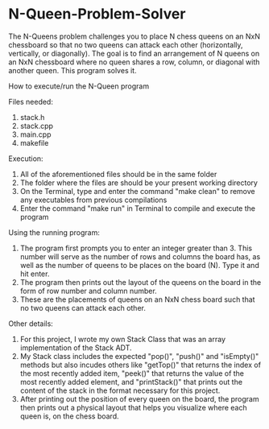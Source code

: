 # N-Queen-Problem-Solver
The N-Queens problem challenges you to place N chess queens on an NxN chessboard so that no two queens can attack each other (horizontally, vertically, or diagonally).  The goal is to find an arrangement of N queens on an NxN chessboard where no queen shares a row, column, or diagonal with another queen.  This program solves it.

How to execute/run the N-Queen program

Files needed:
1. stack.h 
2. stack.cpp
3. main.cpp
4. makefile

Execution:
1. All of the aforementioned files should be in the same folder
2. The folder where the files are should be your present working directory
3. On the Terminal, type and enter the command "make clean" to remove any executables from previous compilations
4. Enter the command "make run" in Terminal to compile and execute the program

Using the running program:
1. The program first prompts you to enter an integer greater than 3. This number will serve as the number of rows and columns the board has, as well as the number of queens to be places on the board (N). Type it and hit enter.
2. The program then prints out the layout of the queens on the board in the form of row number and column number.
3. These are the placements of queens on an NxN chess board such that no two queens can attack each other.

Other details:
1. For this project, I wrote my own Stack Class that was an array implementation of the Stack ADT.
2. My Stack class includes the expected "pop()", "push()" and "isEmpty()" methods but also incudes others like "getTop()" that returns the index of the most recently added item, "peek()" that returns the value of the most recently added element, and "printStack()" that prints out the content of the stack in the format necessary for this project.
3. After printing out the position of every queen on the board, the program then prints out a physical layout that helps you visualize where each queen is, on the chess board.
